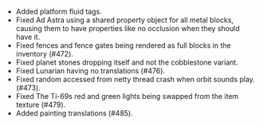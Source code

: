 - Added platform fluid tags.
- Fixed Ad Astra using a shared property object for all metal blocks, causing them to have properties like no occlusion when they should have it.
- Fixed fences and fence gates being rendered as full blocks in the inventory (#472).
- Fixed planet stones dropping itself and not the cobblestone variant.
- Fixed Lunarian having no translations (#476).
- Fixed random accessed from netty thread crash when orbit sounds play. (#473).
- Fixed The Ti-69s red and green lights being swapped from the item texture (#479).
- Added painting translations (#485).